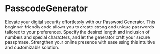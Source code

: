 # PasscodeGenerator

Elevate your digital security effortlessly with our Password Generator. This beginner-friendly code allows you to create strong and unique passwords tailored to your preferences. Specify the desired length and inclusion of numbers and special characters, and let the generator craft your secure passphrase. Strengthen your online presence with ease using this intuitive and customizable solution.




